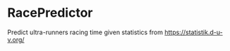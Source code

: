 # RacePredictor
Predict ultra-runners racing time given statistics from https://statistik.d-u-v.org/
